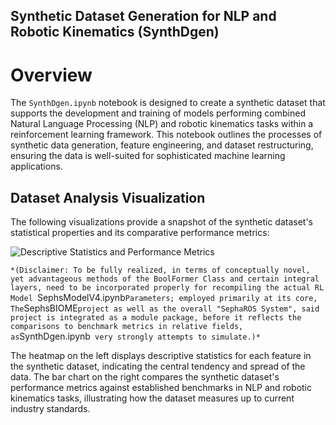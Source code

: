 
## Synthetic Dataset Generation for NLP and Robotic Kinematics (SynthDgen)

# Overview
The `SynthDgen.ipynb` notebook is designed to create a synthetic dataset that supports the development and training of models performing combined Natural Language Processing (NLP) and robotic kinematics tasks within a reinforcement learning framework. This notebook outlines the processes of synthetic data generation, feature engineering, and dataset restructuring, ensuring the data is well-suited for sophisticated machine learning applications.

## Dataset Analysis Visualization

The following visualizations provide a snapshot of the synthetic dataset's statistical properties and its comparative performance metrics:

![Descriptive Statistics and Performance Metrics](https://github.com/LoQiseaking69/SephsBIOME/blob/master/Docs/Model/Tests/IMG_6802.png)

 `*(Disclaimer: To be fully realized, in terms of conceptually novel, yet advantageous methods of the BoolFormer Class and certain integral layers, need to be incorporated properly for recompiling the actual RL Model `SephsModelV4.ipynb` Parameters; employed primarily at its core, The `SephsBIOME` project as well as the overall "SephaROS System", said project is integrated as a module package, before it reflects the comparisons to benchmark metrics in relative fields, as `SynthDgen.ipynb` very strongly attempts to simulate.)*`

 The heatmap on the left displays descriptive statistics for each feature in the synthetic dataset, indicating the central tendency and spread of the data. The bar chart on the right compares the synthetic dataset's performance metrics against established benchmarks in NLP and robotic kinematics tasks, illustrating how the dataset measures up to current industry standards.
